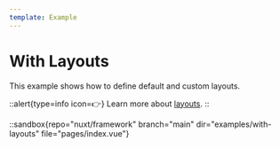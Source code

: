 ```yaml
---
template: Example
---
```


# With Layouts

This example shows how to define default and custom layouts.

::alert{type=info icon=👉}
Learn more about [layouts](/docs/directory-structure/layouts).
::

::sandbox{repo="nuxt/framework" branch="main" dir="examples/with-layouts" file="pages/index.vue"}
